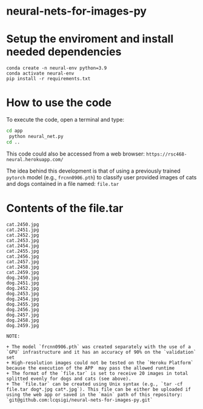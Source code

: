 # neural-nets-for-images-py

# Setup the enviroment and install needed dependencies

`conda create -n neural-env python=3.9`  
`conda activate neural-env`  
`pip install -r requirements.txt`  

# How to use the code

To execute the code, open a terminal and type:
 
```sh
cd app
 python neural_net.py
cd ..
```

This code could also be accessed from a web browser: `https://rsc468-neural.herokuapp.com/` 

The idea behind this development is that of using a previously trained
`pytorch` model (e.g., `frcnn0906.pth`) to classify user provided images of
cats and dogs contained in a file named: `file.tar`

# Contents of the file.tar

`cat.2450.jpg`  
`cat.2451.jpg`  
`cat.2452.jpg`  
`cat.2453.jpg`  
`cat.2454.jpg`  
`cat.2455.jpg`  
`cat.2456.jpg`  
`cat.2457.jpg`  
`cat.2458.jpg`  
`cat.2459.jpg`  
`dog.2450.jpg`  
`dog.2451.jpg`  
`dog.2452.jpg`  
`dog.2453.jpg`  
`dog.2454.jpg`  
`dog.2455.jpg`  
`dog.2456.jpg`  
`dog.2457.jpg`  
`dog.2458.jpg`  
`dog.2459.jpg`  

`NOTE:`

    + The model `frcnn0906.pth` was created separately with the use of a `GPU` infrastructure and it has an accuracy of 90% on the `validation` set  
    + High-resolution images could not be tested on the `Heroku Platform` because the execution of the APP  may pass the allowed runtime  
    + The format of the `file.tar` is set to receive 20 images in total splitted evenly for dogs and cats (see above).  
    + The `file.tar` can be created using Unix syntax (e.g., `tar -cf file.tar dog*.jpg cat*.jpg`). This file can be either be uploaded if using the web app or saved in the `main` path of this repository: `git@github.com:lcqsigi/neural-nets-for-images-py.git`  
